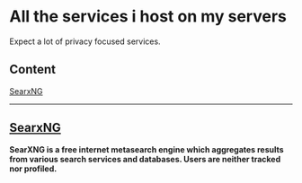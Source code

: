 # All the services i host on my servers  
Expect a lot of privacy focused services.  

## Content  
[SearxNG](https://github.com/j4asper/selfhosted/main/README.md#searxng)

---

## [SearxNG](https://searx.jazper.dk/)  
**SearXNG is a free internet metasearch engine which aggregates results from various search services and databases. Users are neither tracked nor profiled.**
